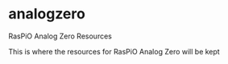 # analogzero
RasPiO Analog Zero Resources

This is where the resources for RasPiO Analog Zero will be kept
